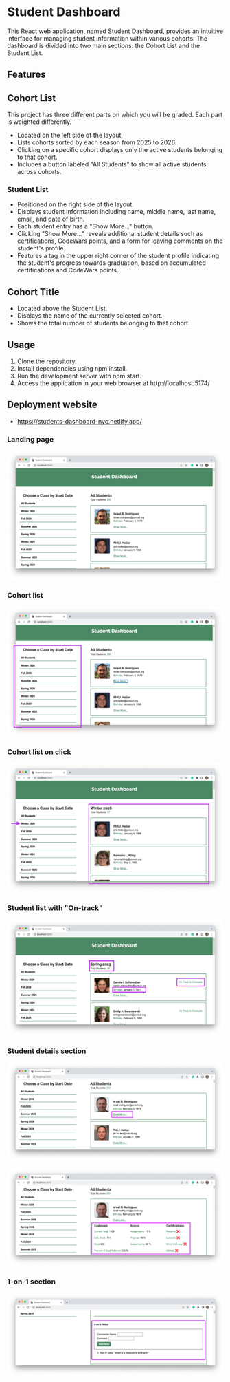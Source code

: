 # Student Dashboard 

This React web application, named Student Dashboard, provides an intuitive interface for managing student information within various cohorts. The dashboard is divided into two main sections: the Cohort List and the Student List.

## Features

## Cohort List

This project has three different parts on which you will be graded. Each part is weighted differently.

- Located on the left side of the layout.
- Lists cohorts sorted by each season from 2025 to 2026.
- Clicking on a specific cohort displays only the active students belonging to that cohort.
- Includes a button labeled "All Students" to show all active students across cohorts.


### Student List

- Positioned on the right side of the layout.
- Displays student information including name, middle name, last name, email, and date of birth.
- Each student entry has a "Show More..." button.
- Clicking "Show More..." reveals additional student details such as certifications, CodeWars points, and a form for leaving comments on the student's profile.
- Features a tag in the upper right corner of the student profile indicating the student's progress towards graduation, based on accumulated certifications and CodeWars points.


## Cohort Title

- Located above the Student List.
- Displays the name of the currently selected cohort.
- Shows the total number of students belonging to that cohort.


## Usage 

1. Clone the repository.
1. Install dependencies using npm install.
1. Run the development server with npm start.
1. Access the application in your web browser at http://localhost:5174/

## Deployment website

- https://students-dashboard-nyc.netlify.app/ 



### Landing page

![landing page](./instruction-assets/landing.png)

### Cohort list

![cohort list](./instruction-assets/cohort-list.png)

### Cohort list on click

![interactive cohort list](./instruction-assets/interactive-cohort-list.png)

### Student list with "On-track"

![on-track designation](./instruction-assets/improved-student-list.png)

### Student details section

![closed](./instruction-assets/student-details-closed.png)

![opened](./instruction-assets/student-details-opened.png)

### 1-on-1 section

![one-on-one section](./instruction-assets/one-on-one-section.png)
